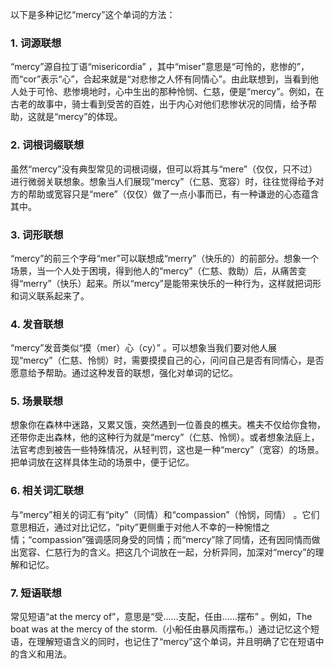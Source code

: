 以下是多种记忆“mercy”这个单词的方法：

### 1. 词源联想
“mercy”源自拉丁语“misericordia” ，其中“miser”意思是“可怜的，悲惨的”，而“cor”表示“心”，合起来就是“对悲惨之人怀有同情心”。由此联想到，当看到他人处于可怜、悲惨境地时，心中生出的那种怜悯、仁慈，便是“mercy”。例如，在古老的故事中，骑士看到受苦的百姓，出于内心对他们悲惨状况的同情，给予帮助，这就是“mercy”的体现。

### 2. 词根词缀联想
虽然“mercy”没有典型常见的词根词缀，但可以将其与“mere”（仅仅，只不过）进行微弱关联想象。想象当人们展现“mercy”（仁慈、宽容）时，往往觉得给予对方的帮助或宽容只是“mere”（仅仅）做了一点小事而已，有一种谦逊的心态蕴含其中。

### 3. 词形联想
“mercy”的前三个字母“mer”可以联想成“merry”（快乐的）的前部分。想象一个场景，当一个人处于困境，得到他人的“mercy”（仁慈、救助）后，从痛苦变得“merry”（快乐）起来。所以“mercy”是能带来快乐的一种行为，这样就把词形和词义联系起来了。

### 4. 发音联想
“mercy”发音类似“摸（mer）心（cy）” 。可以想象当我们要对他人展现“mercy”（仁慈、怜悯）时，需要摸摸自己的心，问问自己是否有同情心，是否愿意给予帮助。通过这种发音的联想，强化对单词的记忆。

### 5. 场景联想
想象你在森林中迷路，又累又饿，突然遇到一位善良的樵夫。樵夫不仅给你食物，还带你走出森林，他的这种行为就是“mercy”（仁慈、怜悯）。或者想象法庭上，法官考虑到被告一些特殊情况，从轻判罚，这也是一种“mercy”（宽容）的场景。把单词放在这样具体生动的场景中，便于记忆。

### 6. 相关词汇联想
与“mercy”相关的词汇有“pity”（同情）和“compassion”（怜悯，同情） 。它们意思相近，通过对比记忆，“pity”更侧重于对他人不幸的一种惋惜之情；“compassion”强调感同身受的同情；而“mercy”除了同情，还有因同情而做出宽容、仁慈行为的含义。把这几个词放在一起，分析异同，加深对“mercy”的理解和记忆。

### 7. 短语联想
常见短语“at the mercy of”，意思是“受……支配，任由……摆布” 。例如，The boat was at the mercy of the storm.（小船任由暴风雨摆布。）通过记忆这个短语，在理解短语含义的同时，也记住了“mercy”这个单词，并且明确了它在短语中的含义和用法。 